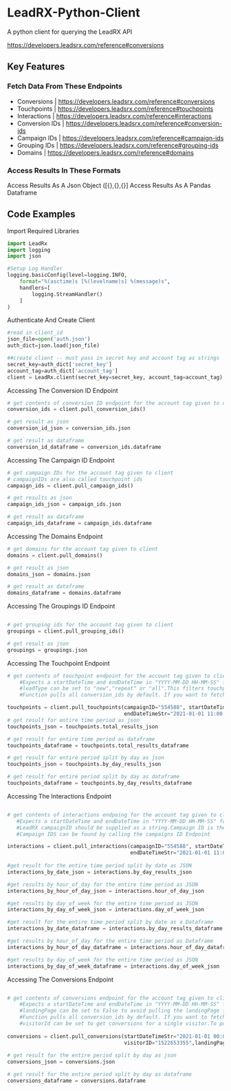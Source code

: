 # LeadRX-Python-Client

A python client for querying the LeadRX API 

https://developers.leadsrx.com/reference#conversions

## Key Features


### Fetch Data From These Endpoints

* Conversions | https://developers.leadsrx.com/reference#conversions
* Touchpoints | https://developers.leadsrx.com/reference#touchpoints
* Interactions | https://developers.leadsrx.com/reference#interactions
* Conversion IDs | https://developers.leadsrx.com/reference#conversion-ids
* Campaign IDs | https://developers.leadsrx.com/reference#campaign-ids
* Grouping IDs | https://developers.leadsrx.com/reference#grouping-ids
* Domains | https://developers.leadsrx.com/reference#domains

### Access Results In These Formats

Access Results As A Json Object ([{},{},{}]
Access Results As A Pandas Dataframe

## Code Examples

Import Required Libraries
```python
import LeadRx
import logging
import json

#Setup Log Handler
logging.basicConfig(level=logging.INFO,
    format="%(asctime)s [%(levelname)s] %(message)s",
    handlers=[
        logging.StreamHandler()
    ]
)
```
Authenticate And Create Client
```python
#read in client_id
json_file=open('auth.json')
auth_dict=json.load(json_file)

##create client -- must pass in secret key and account tag as strings
secret_key=auth_dict['secret_key']
account_tag=auth_dict['account_tag']
client = LeadRx.client(secret_key=secret_key, account_tag=account_tag)
```

Accessing The Conversion ID Endpoint
```python
# get contents of conversion ID endpoint for the account tag given to client
conversion_ids = client.pull_conversion_ids()

# get result as json
conversion_id_json = conversion_ids.json

# get result as dataframe
conversion_id_dataframe = conversion_ids.dataframe
```
Accessing The Campaign ID Endpoint
```python
# get campaign IDs for the account tag given to client
# campaignIDs are also called touchpoint ids
campaign_ids = client.pull_campaign_ids()

# get results as json
campaign_ids_json = campaign_ids.json

# get result as dataframe
campaign_ids_dataframe = campaign_ids.dataframe
```
Accessing The Domains Endpoint
```python
# get domains for the account tag given to client
domains = client.pull_domains()

# get result as json
domains_json = domains.json

# get result as dataframe
domains_dataframe = domains.dataframe
```

Accessing The Groupings ID Endpoint
```python

# get grouping ids for the account tag given to client
groupings = client.pull_grouping_ids()

# get result as json
groupings = groupings.json
```
Accessing The Touchpoint Endpoint
```python
# get contents of touchpoint endpoint for the account tag given to client
    #Expects a startDateTime and endDateTime in "YYYY-MM-DD HH-MM-SS" format
    #leadType can be set to "new","repeat" or "all".This filters touchpoint results based on first time,repeat or all conversions for a customer
    #Function pulls all conversion_ids by default. If you want to fetch conversions for a single conversion then pass it's conversion_id as a string

touchpoints = client.pull_touchpoints(campaignID="554588", startDateTimeStr="2021-01 00:00:00",
                                      endDateTimeStr="2021-01-01 11:00:00", conversion_id='13697', lead_type="new")
# get result for entire time period as json
touchpoints_json = touchpoints.total_results_json

# get result for entire time period as dataframe
touchpoints_dataframe = touchpoints.total_results_dataframe

# get result for entire period split by day as json
touchpoints_json = touchpoints.by_day_results_json

# get result for entire period split by day as dataframe
touchpoints_dataframe = touchpoints.by_day_results_dataframe
```
Accessing The Interactions Endpoint
```python

# get contents of interactions endpoing for the account tag given to client
   #Expects a startDateTime and endDateTime in "YYYY-MM-DD HH-MM-SS" format
   #LeadRX campaignID should be supplied as a string.Campaign ID is the ID of the touchpoint you want to query
   #Campaign IDS can be found by calling the campaigns ID Endpoint

interactions = client.pull_interactions(campaignID="554588", startDateTimeStr="2021-01 00:00:00",
                                        endDateTimeStr="2021-01-01 11:00:00")
                                        
#get result for the entire time period split by date as JSON
interactions_by_date_json = interactions.by_day_results_json

#get results by hour_of_day for the entire time period as JSON
interactions_by_hour_of_day_json = interactions.hour_of_day_json

#get results by day_of_week for the entire time period as JSON
interactions_by_day_of_week_json = interactions.day_of_week_json

#get result for the entire time period split by date as a Dataframe
interactions_by_date_dataframe = interactions.by_day_results_dataframe

#get results by hour_of_day for the entire time period as Dataframe
interactions_by_hour_of_day_dataframe = interactions.hour_of_day_dataframe

#get results by day_of_week for the entire time period as JSON
interactions_by_day_of_week_dataframe = interactions.day_of_week_json
```
Accessing The Conversions Endpoint
```python

# get contents of conversions endpoint for the account tag given to client
    #Expects a startDateTime and endDateTime in "YYYY-MM-DD HH-MM-SS" format
    #landingPage can be set to False to avoid pulling the landingPage field
    #Function pulls all conversion_ids by default. If you want to fetch conversions for a single conversion then pass it's conversion_id as a string
    #visitorId can be set to get conversions for a single visitor.To pull data for all visitors do not pass the visitorID parameter to the function
   
conversions = client.pull_conversions(startDateTimeStr="2021-01-01 00:00:00", endDateTimeStr="2021-01-01 11:00:00",
                                      visitorID="1522653355",landingPage=True,conversion_id='13697')
                                      
# get result for the entire period split by day as json
conversions_json = conversions.json

# get result for the entire period split by day as dataframe
conversions_dataframe = conversions.dataframe
```

